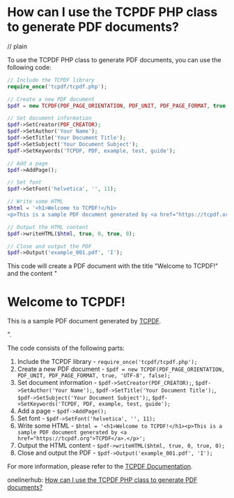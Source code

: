 # How can I use the TCPDF PHP class to generate PDF documents?
// plain

To use the TCPDF PHP class to generate PDF documents, you can use the following code:

```php
// Include the TCPDF library
require_once('tcpdf/tcpdf.php');

// Create a new PDF document
$pdf = new TCPDF(PDF_PAGE_ORIENTATION, PDF_UNIT, PDF_PAGE_FORMAT, true, 'UTF-8', false);

// Set document information
$pdf->SetCreator(PDF_CREATOR);
$pdf->SetAuthor('Your Name');
$pdf->SetTitle('Your Document Title');
$pdf->SetSubject('Your Document Subject');
$pdf->SetKeywords('TCPDF, PDF, example, test, guide');

// Add a page
$pdf->AddPage();

// Set font
$pdf->SetFont('helvetica', '', 11);

// Write some HTML
$html = '<h1>Welcome to TCPDF!</h1>
<p>This is a sample PDF document generated by <a href="https://tcpdf.org">TCPDF</a>.</p>';

// Output the HTML content
$pdf->writeHTML($html, true, 0, true, 0);

// Close and output the PDF
$pdf->Output('example_001.pdf', 'I');
```

This code will create a PDF document with the title "Welcome to TCPDF!" and the content "<h1>Welcome to TCPDF!</h1><p>This is a sample PDF document generated by <a href="https://tcpdf.org">TCPDF</a>.</p>".

The code consists of the following parts:
1. Include the TCPDF library - `require_once('tcpdf/tcpdf.php');`
2. Create a new PDF document - `$pdf = new TCPDF(PDF_PAGE_ORIENTATION, PDF_UNIT, PDF_PAGE_FORMAT, true, 'UTF-8', false);`
3. Set document information - `$pdf->SetCreator(PDF_CREATOR);`, `$pdf->SetAuthor('Your Name');`, `$pdf->SetTitle('Your Document Title');`, `$pdf->SetSubject('Your Document Subject');`, `$pdf->SetKeywords('TCPDF, PDF, example, test, guide');`
4. Add a page - `$pdf->AddPage();`
5. Set font - `$pdf->SetFont('helvetica', '', 11);`
6. Write some HTML - `$html = '<h1>Welcome to TCPDF!</h1><p>This is a sample PDF document generated by <a href="https://tcpdf.org">TCPDF</a>.</p>';`
7. Output the HTML content - `$pdf->writeHTML($html, true, 0, true, 0);`
8. Close and output the PDF - `$pdf->Output('example_001.pdf', 'I');`

For more information, please refer to the [TCPDF Documentation](https://tcpdf.org/docs.php).

onelinerhub: [How can I use the TCPDF PHP class to generate PDF documents?](https://onelinerhub.com/php-tcpdf/how-can-i-use-the-tcpdf-php-class-to-generate-pdf-documents)